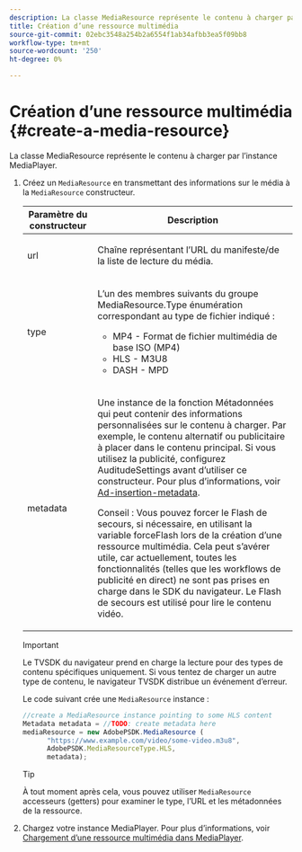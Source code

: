 ```yaml
---
description: La classe MediaResource représente le contenu à charger par l’instance MediaPlayer.
title: Création d’une ressource multimédia
source-git-commit: 02ebc3548a254b2a6554f1ab34afbb3ea5f09bb8
workflow-type: tm+mt
source-wordcount: '250'
ht-degree: 0%

---
```


# Création d’une ressource multimédia {#create-a-media-resource}

La classe MediaResource représente le contenu à charger par l’instance MediaPlayer.

1. Créez un `MediaResource` en transmettant des informations sur le média à la `MediaResource` constructeur.

   <table id="table_DD0D5D9129D54F73881399B9B4FF546A"> 
    <thead> 
    <tr> 
    <th colname="col1" class="entry"> Paramètre du constructeur </th> 
    <th colname="col2" class="entry"> Description </th> 
    </tr> 
    </thead>
    <tbody> 
    <tr> 
    <td colname="col1"> <p>url </p> </td> 
    <td colname="col2"> <p>Chaîne représentant l’URL du manifeste/de la liste de lecture du média. </p> </td> 
    </tr> 
    <tr> 
    <td colname="col1"> <p>type </p> </td> 
    <td colname="col2"> <p>L’un des membres suivants du groupe <span class="codeph"> MediaResource.Type </span> énumération correspondant au type de fichier indiqué : </p> <p> 
    <ul id="ul_E9689FA06DC94BF4848F16E1F2F01A59"> 
    <li id="li_83A14B96CDC648C6AF6F5FA745343E1F"> <span class="codeph"> MP4 </span> - Format de fichier multimédia de base ISO (MP4) </li> 
    <li id="li_FCD355151515412D9A78C3815DD09129"> <span class="codeph"> HLS </span> - M3U8 </li> 
    <li id="li_9D3D306D49264830AC6EFB1F49524A3B"> <span class="codeph"> DASH </span> - MPD </li> 
    </ul> </p> <p></p> </td> 
    </tr> 
    <tr> 
    <td colname="col1"> <p>metadata </p> </td> 
    <td colname="col2"> <p>Une instance de la fonction <span class="codeph"> Métadonnées </span> qui peut contenir des informations personnalisées sur le contenu à charger. Par exemple, le contenu alternatif ou publicitaire à placer dans le contenu principal. Si vous utilisez la publicité, configurez <span class="codeph"> AuditudeSettings </span> avant d’utiliser ce constructeur. Pour plus d’informations, voir <a href="../../ad-insertion/ad-insertion-metadata/c-psdk-browser-tvsdk-2.4-ad-insertion-metadata.md">Ad-insertion-metadata</a>. </p> <p>Conseil : Vous pouvez forcer le Flash de secours, si nécessaire, en utilisant la variable <span class="codeph"> forceFlash </span> lors de la création d’une ressource multimédia. Cela peut s’avérer utile, car actuellement, toutes les fonctionnalités (telles que les workflows de publicité en direct) ne sont pas prises en charge dans le SDK du navigateur. Le Flash de secours est utilisé pour lire le contenu vidéo. </p> </td> 
    </tr> 
    </tbody> 
   </table>

   >[!IMPORTANT]
   >
   >Le TVSDK du navigateur prend en charge la lecture pour des types de contenu spécifiques uniquement. Si vous tentez de charger un autre type de contenu, le navigateur TVSDK distribue un événement d’erreur.

   Le code suivant crée une `MediaResource` instance :

   ```js
   //create a MediaResource instance pointing to some HLS content 
   Metadata metadata = //TODO: create metadata here 
   mediaResource = new AdobePSDK.MediaResource ( 
         "https://www.example.com/video/some-video.m3u8", 
         AdobePSDK.MediaResourceType.HLS,  
         metadata);
   ```

   >[!TIP]
   >
   >À tout moment après cela, vous pouvez utiliser `MediaResource` accesseurs (getters) pour examiner le type, l’URL et les métadonnées de la ressource.

1. Chargez votre instance MediaPlayer. Pour plus d’informations, voir [Chargement d’une ressource multimédia dans MediaPlayer](../../content-playback-options-browser-tvsdk/mediaplayer-initialize-for-video/t-psdk-browser-tvsdk-2.4-media-resource-load.md).
